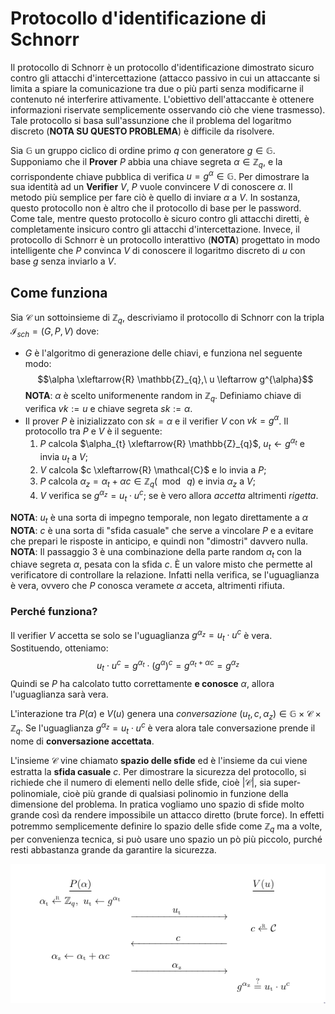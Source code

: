 # Protocollo d'identificazione di Schnorr

Il protocollo di Schnorr è un protocollo d'identificazione dimostrato sicuro contro gli attacchi d'intercettazione (attacco passivo in cui un attaccante si limita a spiare la comunicazione tra due o più parti senza modificarne il contenuto né interferire attivamente. L'obiettivo dell'attaccante è ottenere informazioni riservate semplicemente osservando ciò che viene trasmesso). Tale protocollo si basa sull'assunzione che il problema del logaritmo discreto (**NOTA SU QUESTO PROBLEMA**) è difficile da risolvere.

Sia $\mathbb{G}$ un gruppo ciclico di ordine primo $q$ con generatore $g \in \mathbb{G}$. Supponiamo che il **Prover** $P$ abbia una chiave segreta $\alpha \in \mathbb{Z}_{q}$, e la corrispondente chiave pubblica di verifica $u = g^{\alpha} \in \mathbb{G}$. Per dimostrare la sua identità ad un **Verifier** $V$, $P$ vuole convincere $V$ di conoscere $\alpha$. Il metodo più semplice per fare ciò è quello di inviare $\alpha$ a $V$. In sostanza, questo protocollo non è altro che il protocollo di base per le password. Come tale, mentre questo protocollo è sicuro contro gli attacchi diretti, è completamente insicuro contro gli attacchi d'intercettazione.
Invece, il protocollo di Schnorr è un protocollo interattivo (**NOTA**) progettato in modo intelligente che $P$ convinca $V$ di conoscere il logaritmo discreto di $u$ con base $g$ senza inviarlo a $V$.

## Come funziona

Sia $\mathcal{C}$ un sottoinsieme di $\mathbb{Z}_{q}$, descriviamo il protocollo di Schnorr con la tripla $\mathcal{I}_{sch} = (G, P, V)$ dove:

- $G$ è l'algoritmo di generazione delle chiavi, e funziona nel seguente modo:
    $$\alpha \xleftarrow{R} \mathbb{Z}_{q},\ u \leftarrow g^{\alpha}$$
    **NOTA**: $\alpha$ è scelto uniformenente random in $\mathbb{Z}_{q}$.
    Definiamo chiave di verifica $vk := u$ e chiave segreta $sk := \alpha$.
- Il prover $P$ è inizializzato con $sk = \alpha$ e il verifier $V$ con $vk = g^{\alpha}$. Il protocollo tra $P$ e $V$ è il seguente:
  1. $P$ calcola $\alpha_{t} \xleftarrow{R} \mathbb{Z}_{q}$, $u_{t} \leftarrow g^{\alpha_{t}}$ e invia $u_{t}$ a $V$;
  2. $V$ calcola $c \xleftarrow{R} \mathcal{C}$ e lo invia a $P$;
  3. $P$ calcola $\alpha_{z} = \alpha_{t} + \alpha c \in \mathbb{Z}_{q} (\mod\ q)$ e invia $\alpha_{z}$ a $V$;
  4. $V$ verifica se $g^{\alpha_{z}} = u_{t} \cdot u^{c}$; se è vero allora *accetta* altrimenti *rigetta*.

**NOTA**: $u_{t}$ è una sorta di impegno temporale, non legato direttamente a $\alpha$
**NOTA**: $c$ è una sorta di "sfida casuale" che serve a vincolare $P$ e a evitare che prepari le risposte in anticipo, e quindi non "dimostri" davvero nulla.
**NOTA**: Il passaggio 3 è una combinazione della parte random $\alpha_{t}$ con la chiave segreta $\alpha$, pesata con la sfida $c$. È un valore misto che permette al verificatore di controllare la relazione. Infatti nella verifica, se l'uguaglianza è vera, ovvero che $P$ conosca veramete $\alpha$ acceta, altrimenti rifiuta.

### Perché funziona?

Il verifier $V$ accetta se solo se l'uguaglianza $g^{\alpha_{z}} = u_{t} \cdot u^{c}$ è vera. Sostituendo, otteniamo:
$$u_{t} \cdot u^{c} = g^{\alpha_{t}} \cdot (g^{\alpha})^c = g^{\alpha_{t} + \alpha c} = g^{\alpha_{z}}$$
Quindi se $P$ ha calcolato tutto correttamente **e conosce** $\alpha$, allora l'uguaglianza sarà vera.

L'interazione tra $P(\alpha)$ e $V(u)$ genera una *conversazione* $(u_{t}, c, \alpha_{z}) \in \mathbb{G} \times \mathcal{C} \times \mathbb{Z}_{q}$. Se l'uguaglianza $g^{\alpha_{z}} = u_{t} \cdot u^{c}$ è vera alora tale conversazione prende il nome di **conversazione accettata**.

L'insieme $\mathcal{C}$ vine chiamato **spazio delle sfide** ed è l'insieme da cui viene estratta la **sfida casuale** $c$. Per dimostrare la sicurezza del protocollo, si richiede che il numero di elementi nello delle sfide, cioè $|\mathcal{C}|$, sia super-polinomiale, cioè più grande di qualsiasi polinomio in funzione della dimensione del problema. In pratica vogliamo uno spazio di sfide molto grande così da rendere impossibile un attacco diretto (brute force). In effetti potremmo semplicemente definire lo spazio delle sfide come $\mathbb{Z}_{q}$ ma a volte, per convenienza tecnica, si può usare uno spazio un pò più piccolo, purché resti abbastanza grande da garantire la sicurezza.

![alt text](image.png)
